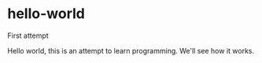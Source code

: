 # hello-world
First attempt

Hello world, this is an attempt to learn programming. We'll see how it works.
